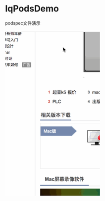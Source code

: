 # lqPodsDemo
podspec文件演示

![image](https://github.com/liqungang/lqPodsDemo/blob/master/imgs/1.gif)

